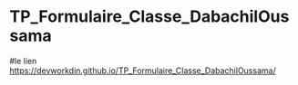 # TP_Formulaire_Classe_DabachilOussama

#le lien
https://devworkdin.github.io/TP_Formulaire_Classe_DabachilOussama/
